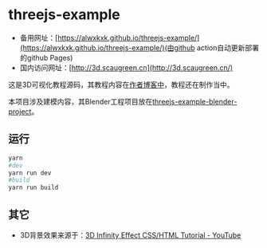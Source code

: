 # threejs-example

<!-- threejs-example is the code for a three.js tutorial.Blender project in [threejs-example-blender-project](https://github.com/alwxkxk/threejs-example-blender-project) -->

- 备用网址：[https://alwxkxk.github.io/threejs-example/](https://alwxkxk.github.io/threejs-example/)(由github action自动更新部署的github Pages)
- 国内访问网址：[http://3d.scaugreen.cn](http://3d.scaugreen.cn/)


这是3D可视化教程源码，其教程内容在[作者博客中](https://www.scaugreen.cn/posts/30679)，教程还在制作当中。

本项目涉及建模内容，其Blender工程项目放在[threejs-example-blender-project](https://github.com/alwxkxk/threejs-example-blender-project)。


## 运行
```bash
yarn 
#dev
yarn run dev 
#build
yarn run build
```


## 其它
- 3D背景效果来源于：[3D Infinity Effect CSS/HTML Tutorial -  YouTube](https://www.youtube.com/watch?v=s05vBlszF-I)